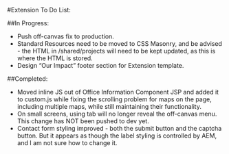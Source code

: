#Extension To Do List:

##In Progress:

- Push off-canvas fix to production.
- Standard Resources need to be moved to CSS Masonry, and be advised - the HTML in /shared/projects will need to be kept updated, as this is where the HTML is stored.
- Design “Our Impact” footer section for Extension template.



##Completed:

- Moved inline JS out of Office Information Component JSP and added it to custom.js while fixing the scrolling problem for maps on the page, including multiple maps, while still maintaining their functionality.
- On small screens, using tab will no longer reveal the off-canvas menu.  This change has NOT been pushed to dev yet.
- Contact form styling improved - both the submit button and the captcha button.  But it appears as though the label styling is controlled by AEM, and I am not sure how to change it.
